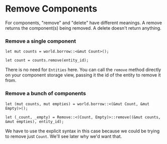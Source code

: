 # Remove Components

For components, "remove" and "delete" have different meanings. A remove returns the component(s) being removed.  A delete doesn't return anything.

### Remove a single component

```rust, noplaypen
let mut counts = world.borrow::<&mut Count>();

let count = counts.remove(entity_id);
```

There is no need for `Entities` here. You can call the `remove` method directly on your component storage view, passing it the id of the entity to remove it from.

### Remove a bunch of components

```rust, noplaypen
let (mut counts, mut empties) = world.borrow::<(&mut Count, &mut Empty)>();

let (_count, _empty) = Remove::<(Count, Empty)>::remove((&mut counts, &mut empties), entity_id);
```

We have to use the explicit syntax in this case because we could be trying to remove just `Count`. We'll see later why we'd want that.

